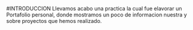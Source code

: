 #INTRODUCCION
Llevamos acabo una practica la cual fue elavorar un Portafolio personal, donde mostramos un poco de informacion nuestra y sobre proyectos que hemos realizado.
